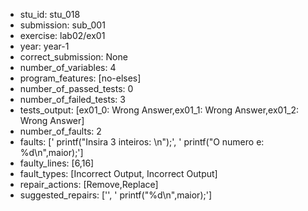 - stu_id: stu_018	       
- submission: sub_001
- exercise: lab02/ex01
- year: year-1
- correct_submission: None
- number_of_variables: 4
- program_features: [no-elses] 
- number_of_passed_tests: 0
- number_of_failed_tests: 3
- tests_output: [ex01_0: Wrong Answer,ex01_1: Wrong Answer,ex01_2: Wrong Answer]
- number_of_faults: 2
- faults: [' printf("Insira 3 inteiros: \n");', ' printf("O numero e: %d\n",maior);']
- faulty_lines: [6,16]
- fault_types: [Incorrect Output, Incorrect Output]
- repair_actions: [Remove,Replace] 
- suggested_repairs: ['', ' printf("%d\n",maior);']

